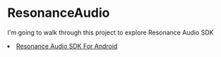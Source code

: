 # ResonanceAudio
I'm going to walk through this project to explore Resonance Audio SDK

<li><a href="https://resonance-audio.github.io/resonance-audio/develop/android-studio/getting-started.html">Resonance Audio SDK For Android</a>
</li>

